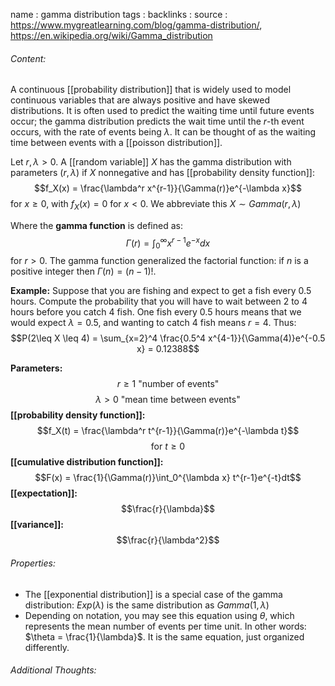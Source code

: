 name : gamma distribution
tags : 
backlinks : 
source : https://www.mygreatlearning.com/blog/gamma-distribution/, https://en.wikipedia.org/wiki/Gamma_distribution

###### Content:
A continuous [[probability distribution]] that is widely used to model continuous variables that are always positive and have skewed distributions. It is often used to predict the waiting time until future events occur; the gamma distribution predicts the wait time until the $r$-th event occurs, with the rate of events being $\lambda$. It can be thought of as the waiting time between events with a [[poisson distribution]].

Let $r,\lambda >0$. A [[random variable]] $X$ has the gamma distribution with parameters $(r,\lambda)$ if $X$ nonnegative and has [[probability density function]]: $$f_X(x) = \frac{\lambda^r x^{r-1}}{\Gamma(r)}e^{-\lambda x}$$ for $x\geq 0$, with $f_X(x)=0$ for $x<0$. We abbreviate this $X \sim Gamma(r,\lambda)$

Where the **gamma function** is defined as:
$$\Gamma(r) = \int_0^\infty x^{r-1}e^{-x}dx$$
for $r>0$. The gamma function generalized the factorial function: if $n$ is a positive integer then $\Gamma(n) = (n-1)!$.

**Example:**
Suppose that you are fishing and expect to get a fish every 0.5 hours. Compute the probability that you will have to wait between 2 to 4 hours before you catch 4 fish.
One fish every 0.5 hours means that we would expect $\lambda = 0.5$, and wanting to catch 4 fish means $r=4$. Thus:
$$P(2\leq X \leq 4) = \sum_{x=2}^4 \frac{0.5^4 x^{4-1}}{\Gamma(4)}e^{-0.5 x} = 0.12388$$


**Parameters:**
$$r \geq 1 \text{ "number of events"}$$
$$\lambda >0 \text{ "mean time between events"}$$
**[[probability density function]]:**
$$f_X(t) = \frac{\lambda^r t^{r-1}}{\Gamma(r)}e^{-\lambda t}$$
$$\text{for } t\geq0$$
**[[cumulative distribution function]]:**
$$F(x) = \frac{1}{\Gamma(r)}\int_0^{\lambda x} t^{r-1}e^{-t}dt$$
**[[expectation]]:**
$$\frac{r}{\lambda}$$
**[[variance]]:**
$$\frac{r}{\lambda^2}$$

###### Properties:
- The [[exponential distribution]] is a special case of the gamma distribution: $Exp(\lambda)$ is the same distribution as $Gamma(1,\lambda)$
- Depending on notation, you may see this equation using $\theta$, which represents the mean number of events per time unit. In other words: $\theta = \frac{1}{\lambda}$. It is the same equation, just organized differently.

###### Additional Thoughts:
